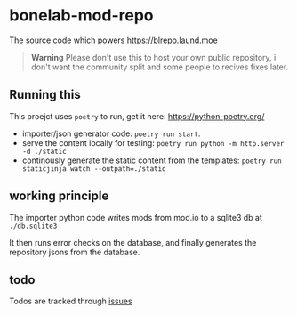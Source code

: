 # bonelab-mod-repo

The source code which powers https://blrepo.laund.moe

> **Warning**
> Please don't use this to host your own public repository, i don't want the community split and some people to recives fixes later.

## Running this

This proejct uses `poetry` to run, get it here: https://python-poetry.org/

- importer/json generator code: `poetry run start`.
- serve the content locally for testing: `poetry run python -m http.server -d ./static`
- continously generate the static content from the templates:  `poetry run staticjinja watch --outpath=./static`

## working principle

The importer python code writes mods from mod.io to a sqlite3 db at `./db.sqlite3`

It then runs error checks on the database, and finally generates the repository jsons from the database.

## todo

Todos are tracked through [issues](https://github.com/laundmo/bonelab-mod-repo/issues)
